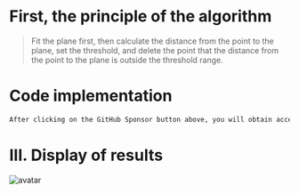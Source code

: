 #  First, the principle of the algorithm 

>  Fit the plane first, then calculate the distance from the point to the plane, set the threshold, and delete the point that the distance from the point to the plane is outside the threshold range. 

#  Code implementation 

  ```python  
After clicking on the GitHub Sponsor button above, you will obtain access permissions to my private code repository ( https://github.com/slowlon/my_code_bar ) to view this blog code. By searching the code number of this blog, you can find the code you need, code number is: 202402030957415933
  ```  
#  III. Display of results 

 ![avatar]( 20201207215636439.png) 

